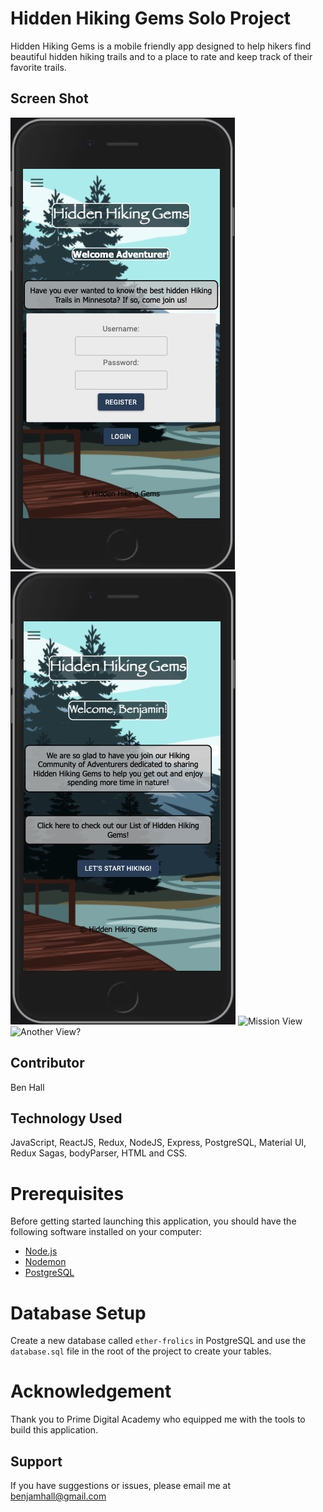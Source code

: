 # Hidden Hiking Gems Solo Project

Hidden Hiking Gems is a mobile friendly app designed to help hikers find beautiful hidden hiking trails and to a place to rate and keep track of their favorite trails.
## Screen Shot
 
![Register](/public/images/Register.png)
![Landing Page](/public/images/LandingPage.png)
![Mission View](/public/images/feedback3.png)
![Another View?](/public/images/feedback4.png)

## Contributor 
Ben Hall

## Technology Used
JavaScript, ReactJS, Redux, NodeJS, Express, PostgreSQL, Material UI, Redux Sagas, bodyParser, HTML and CSS. 

# Prerequisites
Before getting started launching this application, you should have the following software installed on your computer: 
 
- [Node.js](https://nodejs.org/en/)
- [Nodemon](https://nodemon.io) 
- [PostgreSQL](https://www.postgresql.org)
 
# Database Setup
Create a new database called `ether-frolics` in PostgreSQL and use the `database.sql` file in the root of the project to create your tables.
# Acknowledgement
Thank you to Prime Digital Academy who equipped me with the tools to build this application.

## Support
If you have suggestions or issues, please email me at benjamhall@gmail.com

